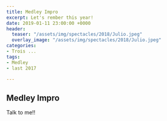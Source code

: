 ```yaml
---
title: Medley Impro
excerpt: Let's rember this year!
date: 2019-01-11 23:00:00 +0000
header:
  teaser: "/assets/img/spectacles/2018/Julio.jpeg"
  overlay_image: "/assets/img/spectacles/2018/Julio.jpeg"
categories:
- Trois ...
tags:
- Medley
- last 2017

---
```

## Medley Impro
 Talk to me!!